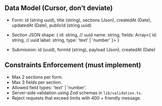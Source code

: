 ## Data Model (Cursor, don’t deviate)

- Form: id (string uuid), title (string), sections (Json), createdAt (Date), updatedAt (Date), publicId (string uuid)
- Section JSON shape:
  {
  id: string, // uuid
  name: string,
  fields: Array<{
  id: string, // uuid
  label: string,
  type: 'text' | 'number'
  }>
  }

- Submission: id (uuid), formId (string), payload (Json), createdAt (Date)

## Constraints Enforcement (must implement)

- Max 2 sections per form.
- Max 3 fields per section.
- Allowed field types: 'text' | 'number'.
- Server-side validation using Zod schemas in `lib/validation.ts`.
- Reject requests that exceed limits with 400 + friendly message.
